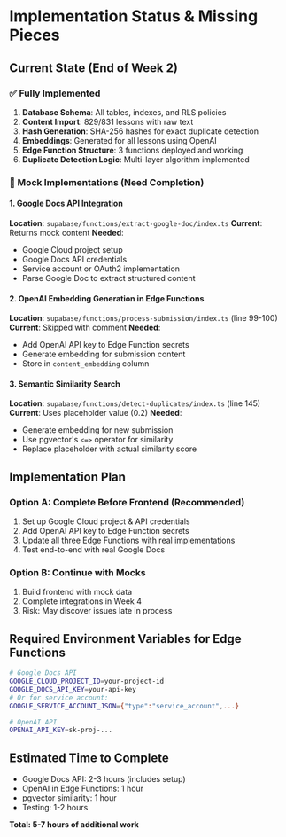 # Implementation Status & Missing Pieces

## Current State (End of Week 2)

### ✅ Fully Implemented
1. **Database Schema**: All tables, indexes, and RLS policies
2. **Content Import**: 829/831 lessons with raw text
3. **Hash Generation**: SHA-256 hashes for exact duplicate detection
4. **Embeddings**: Generated for all lessons using OpenAI
5. **Edge Function Structure**: 3 functions deployed and working
6. **Duplicate Detection Logic**: Multi-layer algorithm implemented

### 🔨 Mock Implementations (Need Completion)

#### 1. Google Docs API Integration
**Location**: `supabase/functions/extract-google-doc/index.ts`
**Current**: Returns mock content
**Needed**:
- Google Cloud project setup
- Google Docs API credentials
- Service account or OAuth2 implementation
- Parse Google Doc to extract structured content

#### 2. OpenAI Embedding Generation in Edge Functions
**Location**: `supabase/functions/process-submission/index.ts` (line 99-100)
**Current**: Skipped with comment
**Needed**:
- Add OpenAI API key to Edge Function secrets
- Generate embedding for submission content
- Store in `content_embedding` column

#### 3. Semantic Similarity Search
**Location**: `supabase/functions/detect-duplicates/index.ts` (line 145)
**Current**: Uses placeholder value (0.2)
**Needed**:
- Generate embedding for new submission
- Use pgvector's `<=>` operator for similarity
- Replace placeholder with actual similarity score

## Implementation Plan

### Option A: Complete Before Frontend (Recommended)
1. Set up Google Cloud project & API credentials
2. Add OpenAI API key to Edge Function secrets
3. Update all three Edge Functions with real implementations
4. Test end-to-end with real Google Docs

### Option B: Continue with Mocks
1. Build frontend with mock data
2. Complete integrations in Week 4
3. Risk: May discover issues late in process

## Required Environment Variables for Edge Functions
```bash
# Google Docs API
GOOGLE_CLOUD_PROJECT_ID=your-project-id
GOOGLE_DOCS_API_KEY=your-api-key
# Or for service account:
GOOGLE_SERVICE_ACCOUNT_JSON={"type":"service_account",...}

# OpenAI API
OPENAI_API_KEY=sk-proj-...
```

## Estimated Time to Complete
- Google Docs API: 2-3 hours (includes setup)
- OpenAI in Edge Functions: 1 hour
- pgvector similarity: 1 hour
- Testing: 1-2 hours

**Total: 5-7 hours of additional work**